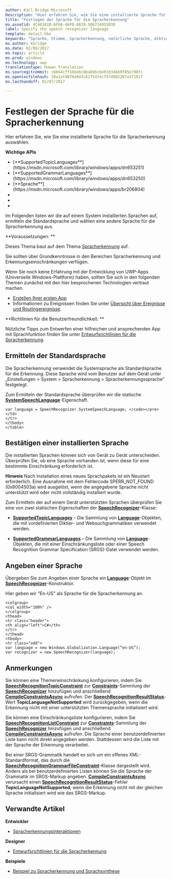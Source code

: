 ```yaml
---
author: Karl-Bridge-Microsoft
Description: "Hier erfahren Sie, wie Sie eine installierte Sprache für die Spracherkennung auswählen."
title: "Festlegen der Sprache für die Spracherkennung"
ms.assetid: 4C463A1B-AF6A-46FD-A839-5D6724955B38
label: Specify the speech recognizer language
template: detail.hbs
keywords: "Sprache, Stimme, Spracherkennung, natürliche Sprache, diktieren, Eingabe, Benutzerinteraktion"
ms.author: kbridge
ms.date: 02/08/2017
ms.topic: article
ms.prod: windows
ms.technology: uwp
translationtype: Human Translation
ms.sourcegitcommit: c6b64cff1bbebc8ba69bc6e03d34b69f85e798fc
ms.openlocfilehash: 28a1af4079a943c61f547ecf57d802287a3f191f
ms.lasthandoff: 02/07/2017

---
```


# <a name="specify-the-speech-recognizer-language"></a>Festlegen der Sprache für die Spracherkennung
<link rel="stylesheet" href="https://az835927.vo.msecnd.net/sites/uwp/Resources/css/custom.css">

Hier erfahren Sie, wie Sie eine installierte Sprache für die Spracherkennung auswählen.

<div class="important-apis" >
<b>Wichtige APIs</b><br/>
<ul>
<li> [**SupportedTopicLanguages**](https://msdn.microsoft.com/library/windows/apps/dn653251)</li>
<li>[**SupportedGrammarLanguages**](https://msdn.microsoft.com/library/windows/apps/dn653250)</li>
<li>[**Sprache**](https://msdn.microsoft.com/library/windows/apps/br206804)</li>
<li> </li>
<li> </li>
<li> </li>
</ul>
</div>


Im Folgenden listen wir die auf einem System installierten Sprachen auf, ermitteln die Standardsprache und wählen eine andere Sprache für die Spracherkennung aus.

**Voraussetzungen:  **

Dieses Thema baut auf dem Thema [Spracherkennung](speech-recognition.md) auf.

Sie sollten über Grundkenntnisse in den Bereichen Spracherkennung und Erkennungseinschränkungen verfügen.

Wenn Sie noch keine Erfahrung mit der Entwicklung von UWP-Apps (Universelle Windows-Plattform) haben, sollten Sie sich in den folgenden Themen zunächst mit den hier besprochenen Technologien vertraut machen.

-   [Erstellen Ihrer ersten App](https://msdn.microsoft.com/library/windows/apps/bg124288)
-   Informationen zu Ereignissen finden Sie unter [Übersicht über Ereignisse und Routingereignisse](https://msdn.microsoft.com/library/windows/apps/mt185584).

**Richtlinien für die Benutzerfreundlichkeit:  **

Nützliche Tipps zum Entwerfen einer hilfreichen und ansprechenden App mit Sprachfunktion finden Sie unter [Entwurfsrichtlinien für die Spracherkennung](https://msdn.microsoft.com/library/windows/apps/dn596121).

## <a name="identify-the-default-language"></a>Ermitteln der Standardsprache


Die Spracherkennung verwendet die Systemsprache als Standardsprache für die Erkennung. Diese Sprache wird vom Benutzer auf dem Gerät unter „Einstellungen &gt; System &gt; Spracherkennung &gt; Spracherkennungssprache” festgelegt.

Zum Ermitteln der Standardsprache überprüfen wir die statische [**SystemSpeechLanguage**](https://msdn.microsoft.com/library/windows/apps/dn653252)-Eigenschaft.

```CSharp
var language = SpeechRecognizer.SystemSpeechLanguage; </code></pre></td>
</tr>
</tbody>
</table>
```

## <a name="confirm-an-installed-language"></a>Bestätigen einer installierten Sprache


Die installierten Sprachen können sich von Gerät zu Gerät unterscheiden. Überprüfen Sie, ob eine Sprache vorhanden ist, wenn diese für eine bestimmte Einschränkung erforderlich ist.

**Hinweis**  Nach Installation eines neues Sprachpakets ist ein Neustart erforderlich. Eine Ausnahme mit dem Fehlercode SPERR\_NOT\_FOUND (0x8004503a) wird ausgelöst, wenn die angegebene Sprache nicht unterstützt wird oder nicht vollständig installiert wurde.

 

Zum Ermitteln der auf einem Gerät unterstützten Sprachen überprüfen Sie eine von zwei statischen Eigenschaften der [**SpeechRecognizer**](https://msdn.microsoft.com/library/windows/apps/dn653226)-Klasse:

-   [**SupportedTopicLanguages**](https://msdn.microsoft.com/library/windows/apps/dn653251) – Die Sammlung von [**Language**](https://msdn.microsoft.com/library/windows/apps/br206804)-Objekten, die mit vordefinierten Diktier- und Websuchgrammatiken verwendet werden.

-   [**SupportedGrammarLanguages**](https://msdn.microsoft.com/library/windows/apps/dn653250) – Die Sammlung von [**Language**](https://msdn.microsoft.com/library/windows/apps/br206804)-Objekten, die mit einer Einschränkungsliste oder einer Speech Recognition Grammar Specification (SRGS)-Datei verwendet werden.

## <a name="specify-a-language"></a>Angeben einer Sprache


Übergeben Sie zum Angeben einer Sprache ein [**Language**](https://msdn.microsoft.com/library/windows/apps/br206804)-Objekt im [**SpeechRecognizer**](https://msdn.microsoft.com/library/windows/apps/dn653226)-Konstruktor.

Hier geben wir "En-US" als Sprache für die Spracherkennung an.


```CSharp
<colgroup>
<col width="100%" />
</colgroup>
<thead>
<tr class="header">
<th align="left">C#</th>
</tr>
</thead>
<tbody>
<tr class="odd">
var language = new Windows.Globalization.Language(“en-US”); 
var recognizer = new SpeechRecognizer(language); 
```

## <a name="remarks"></a>Anmerkungen


Sie können eine Themeneinschränkung konfigurieren, indem Sie [**SpeechRecognitionTopicConstraint**](https://msdn.microsoft.com/library/windows/apps/dn631446) zur [**Constraints**](https://msdn.microsoft.com/library/windows/apps/dn653241)-Sammlung der [**SpeechRecognizer**](https://msdn.microsoft.com/library/windows/apps/dn653226) hinzufügen und anschließend [**CompileConstraintsAsync**](https://msdn.microsoft.com/library/windows/apps/dn653240) aufrufen. Der [**SpeechRecognitionResultStatus**](https://msdn.microsoft.com/library/windows/apps/dn631433)-Wert **TopicLanguageNotSupported** wird zurückgegeben, wenn die Erkennung nicht mit einer unterstützten Themensprache initialisiert wird.

Sie können eine Einschränkungsliste konfigurieren, indem Sie [**SpeechRecognitionListConstraint**](https://msdn.microsoft.com/library/windows/apps/dn631421) zur [**Constraints**](https://msdn.microsoft.com/library/windows/apps/dn653241)-Sammlung der [**SpeechRecognizer**](https://msdn.microsoft.com/library/windows/apps/dn653226) hinzufügen und anschließend [**CompileConstraintsAsync**](https://msdn.microsoft.com/library/windows/apps/dn653240) aufrufen. Die Sprache einer benutzerdefinierten Liste kann nicht direkt angegeben werden. Stattdessen wird die Liste mit der Sprache der Erkennung verarbeitet.

Bei einer SRGS-Grammatik handelt es sich um ein offenes XML-Standardformat, das durch die [**SpeechRecognitionGrammarFileConstraint**](https://msdn.microsoft.com/library/windows/apps/dn631412)-Klasse dargestellt wird. Anders als bei benutzerdefinierten Listen können Sie die Sprache der Grammatik im SRGS-Markup angeben. [**CompileConstraintsAsync**](https://msdn.microsoft.com/library/windows/apps/dn653240) verursacht einen [**SpeechRecognitionResultStatus**](https://msdn.microsoft.com/library/windows/apps/dn631433)-Fehler **TopicLanguageNotSupported**, wenn die Erkennung nicht mit der gleichen Sprache initialisiert wird wie das SRGS-Markup.

## <a name="related-articles"></a>Verwandte Artikel

**Entwickler**

* [Spracherkennungsinteraktionen](speech-interactions.md)

**Designer**

* [Entwurfsrichtlinien für die Spracherkennung](https://msdn.microsoft.com/library/windows/apps/dn596121)

**Beispiele**

* [Beispiel zu Spracherkennung und Sprachsynthese](http://go.microsoft.com/fwlink/p/?LinkID=619897)
 

 





